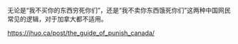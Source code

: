 无论是“我不买你的东西穷死你们”，还是“我不卖你东西饿死你们”这两种中国网民常见的逻辑，对于加拿大都不适用。


https://jhuo.ca/post/the_guide_of_punish_canada/